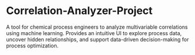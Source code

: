 # Correlation-Analyzer-Project
A tool for chemical process engineers to analyze multivariable correlations using machine learning. Provides an intuitive UI to explore process data, uncover hidden relationships, and support data-driven decision-making for process optimization.
